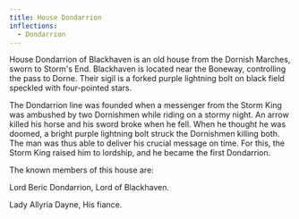 ```yaml
---
title: House Dondarrion
inflections:
  - Dondarrion
---
```


House Dondarrion of Blackhaven is an old house from the Dornish Marches, sworn to Storm's End. Blackhaven is located near the Boneway, controlling the pass to Dorne. Their sigil is a forked purple lightning bolt on black field speckled with four-pointed stars.

The Dondarrion line was founded when a messenger from the Storm King was ambushed by two Dornishmen while riding on a stormy night. An arrow killed his horse and his sword broke when he fell. When he thought he was doomed, a bright purple lightning bolt struck the Dornishmen killing both. The man was thus able to deliver his crucial message on time. For this, the Storm King raised him to lordship, and he became the first Dondarrion.

The known members of this house are:

Lord Beric Dondarrion, Lord of Blackhaven.

Lady Allyria Dayne, His fiance.


